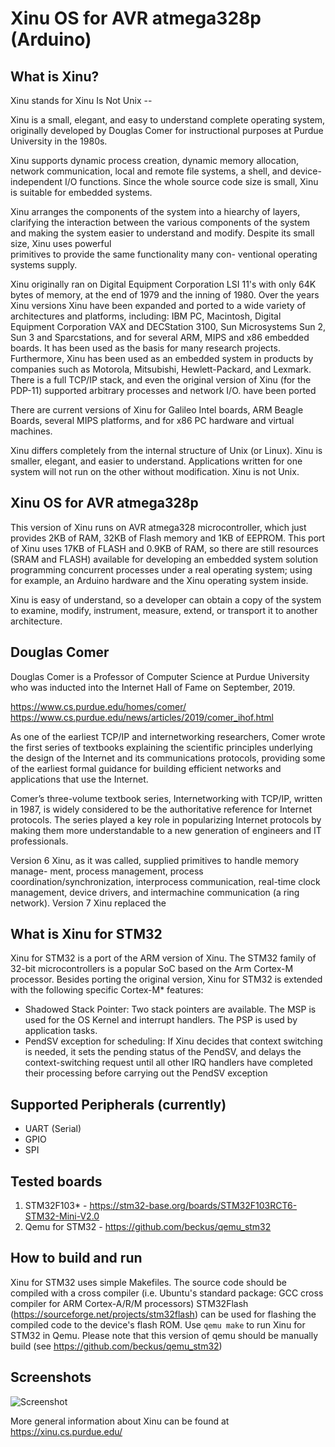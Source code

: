 # Xinu OS for AVR atmega328p (Arduino)

## What is Xinu?

Xinu stands for Xinu Is Not Unix -- 

Xinu is a small, elegant, and easy to understand complete operating system,
originally developed by Douglas Comer for instructional purposes at
Purdue University in the 1980s.

Xinu supports dynamic process creation, dynamic memory allocation, network communication, local and remote file systems, a shell, and device-independent I/O functions. Since the whole source code size is small, Xinu is suitable 
for embedded systems.

Xinu arranges  the  components  of  the system into a hiearchy of
layers, clarifying the interaction between the various  components 
of the system and making the system easier to understand 
and modify.  Despite its small size, Xinu uses  powerful  
primitives  to provide the same functionality many con-
ventional operating systems supply.

Xinu originally ran on  Digital  Equipment  Corporation
LSI  11's with only 64K bytes of memory, at the end of 1979 
and the inning of 1980. Over the years Xinu versions 
Xinu have been expanded and ported to a wide variety of architectures and platforms, including: IBM PC, 
Macintosh, Digital Equipment Corporation VAX and DECStation 3100, Sun Microsystems Sun 2, 
Sun 3 and Sparcstations, and for several ARM, MIPS and x86 embedded boards.
It has been used as the basis for many research projects. 
Furthermore, Xinu has been used as an embedded system in products 
by companies such as Motorola, Mitsubishi, Hewlett-Packard, and Lexmark. 
There is a full TCP/IP stack, and even the original version of Xinu 
(for the PDP-11) supported arbitrary processes and network I/O.
have  been  ported

There are current versions of Xinu for Galileo Intel boards,
ARM Beagle Boards, several MIPS platforms, and for x86 PC hardware 
and virtual machines.

Xinu differs completely
from the internal structure of Unix (or Linux). 
Xinu is smaller, elegant, and easier to understand.
Applications written for one system will not
run on the other without modification. Xinu is not Unix.

## Xinu OS for AVR atmega328p

This version of Xinu runs on AVR atmega328 microcontroller,
which just provides 2KB of RAM, 32KB of Flash memory and 1KB of EEPROM.
This port of Xinu uses 17KB of FLASH and 0.9KB of RAM, so there
are still resources (SRAM and FLASH) available for developing 
an embedded system solution programming 
concurrent processes under a real operating system; using for example,
an Arduino hardware and the Xinu operating system inside.

Xinu is easy of understand, so a developer can obtain a copy 
of the system to examine, modify,
instrument, measure, extend, or transport it to another architecture.

## Douglas Comer

Douglas Comer is a Professor of Computer Science at Purdue University who
was inducted into the Internet Hall of Fame on September, 2019.

https://www.cs.purdue.edu/homes/comer/
https://www.cs.purdue.edu/news/articles/2019/comer_ihof.html

As one of the earliest TCP/IP and internetworking researchers, Comer wrote the first series of textbooks explaining the scientific principles underlying the design of the Internet and its communications protocols, providing some of the earliest formal guidance for building efficient networks and applications that use the Internet. 

Comer’s three-volume textbook series, Internetworking with TCP/IP, written in 1987, is widely considered to be the authoritative reference for Internet protocols. The series played a key role in popularizing Internet protocols by making them more understandable to a new generation of engineers and IT professionals. 

Version 6 Xinu, as
it was called, supplied primitives to handle memory  manage-
ment,          process          management,          process
coordination/synchronization,  interprocess   communication,
real-time clock management, device drivers, and intermachine
communication (a ring network).  Version 7 Xinu replaced the


## What is Xinu for STM32
Xinu for STM32 is a port of the ARM version of Xinu. The STM32 family of 32-bit microcontrollers is a popular SoC based on the Arm Cortex-M processor.
Besides porting the original version, Xinu for STM32 is extended with the following specific Cortex-M* features:

* Shadowed Stack Pointer:  Two stack pointers are available. The MSP is used
for the OS Kernel and interrupt handlers. The PSP is used by application
tasks.
* PendSV exception for scheduling: If Xinu decides that context switching is needed,
it sets the pending status of the PendSV, and delays the context-switching
request until all other IRQ handlers have completed their processing before 
carrying out the PendSV exception 

## Supported Peripherals (currently)
* UART (Serial)
* GPIO
* SPI

## Tested boards
1. STM32F103* - https://stm32-base.org/boards/STM32F103RCT6-STM32-Mini-V2.0
2. Qemu for STM32 - https://github.com/beckus/qemu_stm32

## How to build and run
Xinu for STM32 uses simple Makefiles. The source code should be compiled with a cross compiler (i.e. Ubuntu's standard package: GCC cross compiler for ARM Cortex-A/R/M processors)
STM32Flash (https://sourceforge.net/projects/stm32flash) can be used for flashing the compiled code to the device's flash ROM. Use `qemu make` to run Xinu for STM32 in Qemu. Please note that this version of qemu should be manually build (see https://github.com/beckus/qemu_stm32)


## Screenshots
![Screenshot](https://github.com/robinkrens/xinu-for-stm32/raw/master/screenshot.png "bootscreen")

More general information about Xinu can be found at https://xinu.cs.purdue.edu/

